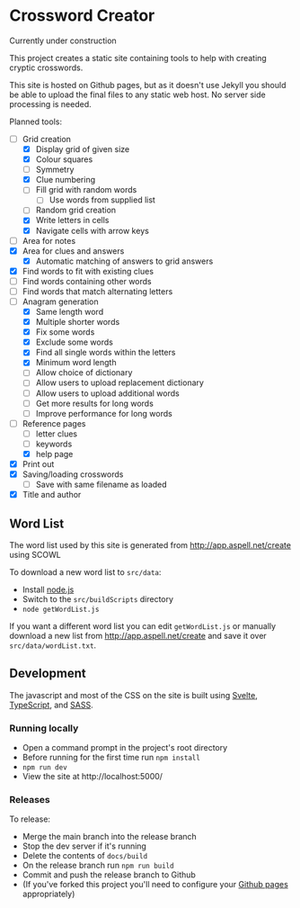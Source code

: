 # Crossword Creator

Currently under construction

This project creates a static site containing tools to help with creating cryptic crosswords.

This site is hosted on Github pages, but as it doesn't use Jekyll you should be able to upload the final files to any static web host. No server side processing is needed.

Planned tools:
* [ ] Grid creation
  * [x] Display grid of given size
  * [x] Colour squares
  * [ ] Symmetry
  * [x] Clue numbering
  * [ ] Fill grid with random words
    * [ ] Use words from supplied list
  * [ ] Random grid creation
  * [x] Write letters in cells
  * [x] Navigate cells with arrow keys
* [ ] Area for notes
* [x] Area for clues and answers
  * [x] Automatic matching of answers to grid answers
* [x] Find words to fit with existing clues
* [ ] Find words containing other words
* [ ] Find words that match alternating letters
* [ ] Anagram generation
  * [x] Same length word
  * [x] Multiple shorter words
  * [x] Fix some words
  * [x] Exclude some words
  * [x] Find all single words within the letters
  * [x] Minimum word length
  * [ ] Allow choice of dictionary
  * [ ] Allow users to upload replacement dictionary
  * [ ] Allow users to upload additional words
  * [ ] Get more results for long words
  * [ ] Improve performance for long words
* [ ] Reference pages
  * [ ] letter clues
  * [ ] keywords
  * [x] help page
* [x] Print out
* [x] Saving/loading crosswords
  * [ ] Save with same filename as loaded
* [x] Title and author

## Word List

The word list used by this site is generated from http://app.aspell.net/create using SCOWL

To download a new word list to `src/data`:
* Install [node.js](https://nodejs.org/en/)
* Switch to the `src/buildScripts` directory
* `node getWordList.js`

If you want a different word list you can edit `getWordList.js` or manually download a new list from http://app.aspell.net/create and save it over `src/data/wordList.txt`.

## Development

The javascript and most of the CSS on the site is built using [Svelte](https://svelte.dev/), [TypeScript](https://www.typescriptlang.org/), and [SASS](https://sass-lang.com/).

### Running locally

* Open a command prompt in the project's root directory
* Before running for the first time run `npm install`
* `npm run dev`
* View the site at http://localhost:5000/

### Releases

To release:
* Merge the main branch into the release branch
* Stop the dev server if it's running
* Delete the contents of `docs/build`
* On the release branch run `npm run build`
* Commit and push the release branch to Github
* (If you've forked this project you'll need to configure your [Github pages](https://docs.github.com/en/pages/getting-started-with-github-pages/about-github-pages) appropriately)
